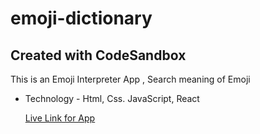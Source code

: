 # emoji-dictionary
## Created with CodeSandbox

This is an Emoji Interpreter App , Search meaning of Emoji 

* Technology - Html, Css. JavaScript, React
 
   [Live Link for App](https://myemojidictionary.netlify.app/)
 
